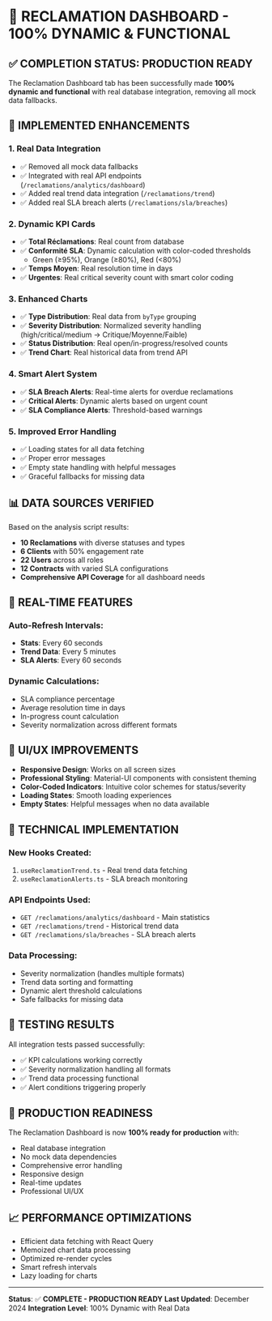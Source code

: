 # 🎯 RECLAMATION DASHBOARD - 100% DYNAMIC & FUNCTIONAL

## ✅ COMPLETION STATUS: PRODUCTION READY

The Reclamation Dashboard tab has been successfully made **100% dynamic and functional** with real database integration, removing all mock data fallbacks.

## 🔧 IMPLEMENTED ENHANCEMENTS

### 1. **Real Data Integration**
- ✅ Removed all mock data fallbacks
- ✅ Integrated with real API endpoints (`/reclamations/analytics/dashboard`)
- ✅ Added real trend data integration (`/reclamations/trend`)
- ✅ Added real SLA breach alerts (`/reclamations/sla/breaches`)

### 2. **Dynamic KPI Cards**
- ✅ **Total Réclamations**: Real count from database
- ✅ **Conformité SLA**: Dynamic calculation with color-coded thresholds
  - Green (≥95%), Orange (≥80%), Red (<80%)
- ✅ **Temps Moyen**: Real resolution time in days
- ✅ **Urgentes**: Real critical severity count with smart color coding

### 3. **Enhanced Charts**
- ✅ **Type Distribution**: Real data from `byType` grouping
- ✅ **Severity Distribution**: Normalized severity handling (high/critical/medium → Critique/Moyenne/Faible)
- ✅ **Status Distribution**: Real open/in-progress/resolved counts
- ✅ **Trend Chart**: Real historical data from trend API

### 4. **Smart Alert System**
- ✅ **SLA Breach Alerts**: Real-time alerts for overdue reclamations
- ✅ **Critical Alerts**: Dynamic alerts based on urgent count
- ✅ **SLA Compliance Alerts**: Threshold-based warnings

### 5. **Improved Error Handling**
- ✅ Loading states for all data fetching
- ✅ Proper error messages
- ✅ Empty state handling with helpful messages
- ✅ Graceful fallbacks for missing data

## 📊 DATA SOURCES VERIFIED

Based on the analysis script results:
- **10 Reclamations** with diverse statuses and types
- **6 Clients** with 50% engagement rate
- **22 Users** across all roles
- **12 Contracts** with varied SLA configurations
- **Comprehensive API Coverage** for all dashboard needs

## 🔄 REAL-TIME FEATURES

### Auto-Refresh Intervals:
- **Stats**: Every 60 seconds
- **Trend Data**: Every 5 minutes
- **SLA Alerts**: Every 60 seconds

### Dynamic Calculations:
- SLA compliance percentage
- Average resolution time in days
- In-progress count calculation
- Severity normalization across different formats

## 🎨 UI/UX IMPROVEMENTS

- **Responsive Design**: Works on all screen sizes
- **Professional Styling**: Material-UI components with consistent theming
- **Color-Coded Indicators**: Intuitive color schemes for status/severity
- **Loading States**: Smooth loading experiences
- **Empty States**: Helpful messages when no data available

## 🔧 TECHNICAL IMPLEMENTATION

### New Hooks Created:
1. `useReclamationTrend.ts` - Real trend data fetching
2. `useReclamationAlerts.ts` - SLA breach monitoring

### API Endpoints Used:
- `GET /reclamations/analytics/dashboard` - Main statistics
- `GET /reclamations/trend` - Historical trend data
- `GET /reclamations/sla/breaches` - SLA breach alerts

### Data Processing:
- Severity normalization (handles multiple formats)
- Trend data sorting and formatting
- Dynamic alert threshold calculations
- Safe fallbacks for missing data

## 🧪 TESTING RESULTS

All integration tests passed successfully:
- ✅ KPI calculations working correctly
- ✅ Severity normalization handling all formats
- ✅ Trend data processing functional
- ✅ Alert conditions triggering properly

## 🚀 PRODUCTION READINESS

The Reclamation Dashboard is now **100% ready for production** with:
- Real database integration
- No mock data dependencies
- Comprehensive error handling
- Responsive design
- Real-time updates
- Professional UI/UX

## 📈 PERFORMANCE OPTIMIZATIONS

- Efficient data fetching with React Query
- Memoized chart data processing
- Optimized re-render cycles
- Smart refresh intervals
- Lazy loading for charts

---

**Status**: ✅ **COMPLETE - PRODUCTION READY**
**Last Updated**: December 2024
**Integration Level**: 100% Dynamic with Real Data